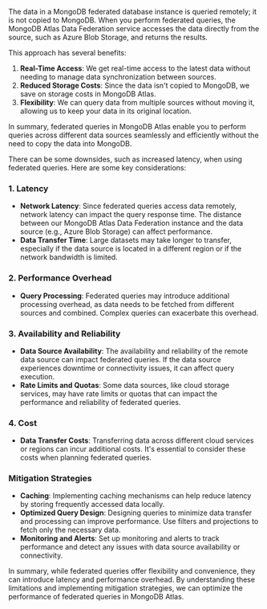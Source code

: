 The data in a MongoDB federated database instance is queried remotely; it is not copied to MongoDB. When you perform federated queries, the MongoDB Atlas Data Federation service accesses the data directly from the source, such as Azure Blob Storage, and returns the results. 

This approach has several benefits:
1. **Real-Time Access**: We get real-time access to the latest data without needing to manage data synchronization between sources.
2. **Reduced Storage Costs**: Since the data isn't copied to MongoDB, we save on storage costs in MongoDB Atlas.
3. **Flexibility**: We can query data from multiple sources without moving it, allowing us to keep your data in its original location.

In summary, federated queries in MongoDB Atlas enable you to perform queries across different data sources seamlessly and efficiently without the need to copy the data into MongoDB.


There can be some downsides, such as increased latency, when using federated queries. Here are some key considerations:

### **1. Latency**
- **Network Latency**: Since federated queries access data remotely, network latency can impact the query response time. The distance between our MongoDB Atlas Data Federation instance and the data source (e.g., Azure Blob Storage) can affect performance.
- **Data Transfer Time**: Large datasets may take longer to transfer, especially if the data source is located in a different region or if the network bandwidth is limited.

### **2. Performance Overhead**
- **Query Processing**: Federated queries may introduce additional processing overhead, as data needs to be fetched from different sources and combined. Complex queries can exacerbate this overhead.

### **3. Availability and Reliability**
- **Data Source Availability**: The availability and reliability of the remote data source can impact federated queries. If the data source experiences downtime or connectivity issues, it can affect query execution.
- **Rate Limits and Quotas**: Some data sources, like cloud storage services, may have rate limits or quotas that can impact the performance and reliability of federated queries.

### **4. Cost**
- **Data Transfer Costs**: Transferring data across different cloud services or regions can incur additional costs. It's essential to consider these costs when planning federated queries.

### **Mitigation Strategies**
- **Caching**: Implementing caching mechanisms can help reduce latency by storing frequently accessed data locally.
- **Optimized Query Design**: Designing queries to minimize data transfer and processing can improve performance. Use filters and projections to fetch only the necessary data.
- **Monitoring and Alerts**: Set up monitoring and alerts to track performance and detect any issues with data source availability or connectivity.

In summary, while federated queries offer flexibility and convenience, they can introduce latency and performance overhead. By understanding these limitations and implementing mitigation strategies, we can optimize the performance of federated queries in MongoDB Atlas.
